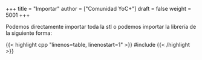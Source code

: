 +++
title = "Importar"
author = ["Comunidad YoC+"]
draft = false
weight = 5001
+++

Podemos directamente importar toda la stl o podemos importar la librería <algorithm> de la
siguiente forma:

{{< highlight cpp "linenos=table, linenostart=1" >}}
#include <algorithm>
{{< /highlight >}}
